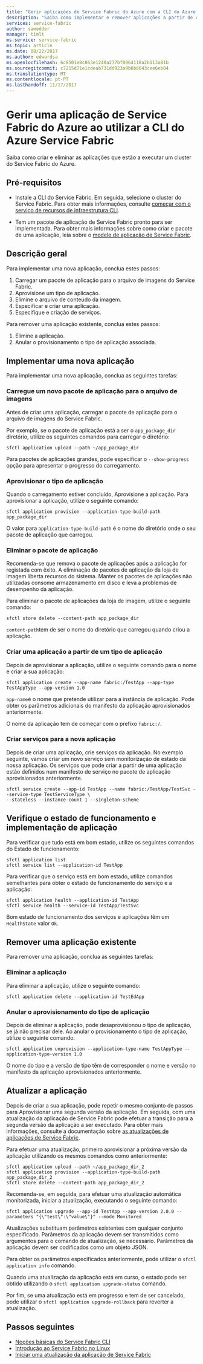 ```yaml
---
title: "Gerir aplicações de Service Fabric do Azure com a CLI do Azure Service Fabric"
description: "Saiba como implementar e remover aplicações a partir de um cluster do Service Fabric do Azure ao utilizar a CLI do Azure Service Fabric"
services: service-fabric
author: samedder
manager: timlt
ms.service: service-fabric
ms.topic: article
ms.date: 08/22/2017
ms.author: edwardsa
ms.openlocfilehash: 6c8501e8c863e1240a277bf8064118a2b113a81b
ms.sourcegitcommit: c7215d71e1cdeab731dd923a9b6b6643cee6eb04
ms.translationtype: MT
ms.contentlocale: pt-PT
ms.lasthandoff: 11/17/2017
---
```

# <a name="manage-an-azure-service-fabric-application-by-using-azure-service-fabric-cli"></a>Gerir uma aplicação de Service Fabric do Azure ao utilizar a CLI do Azure Service Fabric

Saiba como criar e eliminar as aplicações que estão a executar um cluster do Service Fabric do Azure.

## <a name="prerequisites"></a>Pré-requisitos

* Instale a CLI do Service Fabric. Em seguida, selecione o cluster do Service Fabric. Para obter mais informações, consulte [começar com o serviço de recursos de infraestrutura CLI](service-fabric-cli.md).

* Tem um pacote de aplicação de Service Fabric pronto para ser implementada. Para obter mais informações sobre como criar e pacote de uma aplicação, leia sobre o [modelo de aplicação de Service Fabric](service-fabric-application-model.md).

## <a name="overview"></a>Descrição geral

Para implementar uma nova aplicação, conclua estes passos:

1. Carregar um pacote de aplicação para o arquivo de imagens do Service Fabric.
2. Aprovisione um tipo de aplicação.
3. Elimine o arquivo de conteúdo da imagem.
4. Especificar e criar uma aplicação.
5. Especifique e criação de serviços.

Para remover uma aplicação existente, conclua estes passos:

1. Elimine a aplicação.
2. Anular o provisionamento o tipo de aplicação associada.

## <a name="deploy-a-new-application"></a>Implementar uma nova aplicação

Para implementar uma nova aplicação, conclua as seguintes tarefas:

### <a name="upload-a-new-application-package-to-the-image-store"></a>Carregue um novo pacote de aplicação para o arquivo de imagens

Antes de criar uma aplicação, carregar o pacote de aplicação para o arquivo de imagens do Service Fabric.

Por exemplo, se o pacote de aplicação está a ser o `app_package_dir` diretório, utilize os seguintes comandos para carregar o diretório:

```azurecli
sfctl application upload --path ~/app_package_dir
```

Para pacotes de aplicações grandes, pode especificar o `--show-progress` opção para apresentar o progresso do carregamento.

### <a name="provision-the-application-type"></a>Aprovisionar o tipo de aplicação

Quando o carregamento estiver concluído, Aprovisione a aplicação. Para aprovisionar a aplicação, utilize o seguinte comando:

```azurecli
sfctl application provision --application-type-build-path app_package_dir
```

O valor para `application-type-build-path` é o nome do diretório onde o seu pacote de aplicação que carregou.

### <a name="delete-the-application-package"></a>Eliminar o pacote de aplicação

Recomenda-se que remova o pacote de aplicações após a aplicação for registada com êxito.  A eliminação de pacotes de aplicação da loja de imagem liberta recursos do sistema.  Manter os pacotes de aplicações não utilizadas consome armazenamento em disco e leva a problemas de desempenho da aplicação. 

Para eliminar o pacote de aplicações da loja de imagem, utilize o seguinte comando:

```azurecli
sfctl store delete --content-path app_package_dir
```

`content-path`tem de ser o nome do diretório que carregou quando criou a aplicação.

### <a name="create-an-application-from-an-application-type"></a>Criar uma aplicação a partir de um tipo de aplicação

Depois de aprovisionar a aplicação, utilize o seguinte comando para o nome e criar a sua aplicação:

```azurecli
sfctl application create --app-name fabric:/TestApp --app-type TestAppType --app-version 1.0
```

`app-name`é o nome que pretende utilizar para a instância de aplicação. Pode obter os parâmetros adicionais do manifesto da aplicação aprovisionados anteriormente.

O nome da aplicação tem de começar com o prefixo `fabric:/`.

### <a name="create-services-for-the-new-application"></a>Criar serviços para a nova aplicação

Depois de criar uma aplicação, crie serviços da aplicação. No exemplo seguinte, vamos criar um novo serviço sem monitorização de estado da nossa aplicação. Os serviços que pode criar a partir de uma aplicação estão definidos num manifesto de serviço no pacote de aplicação aprovisionados anteriormente.

```azurecli
sfctl service create --app-id TestApp --name fabric:/TestApp/TestSvc --service-type TestServiceType \
--stateless --instance-count 1 --singleton-scheme
```

## <a name="verify-application-deployment-and-health"></a>Verifique o estado de funcionamento e implementação de aplicação

Para verificar que tudo está em bom estado, utilize os seguintes comandos do Estado de funcionamento:

```azurecli
sfctl application list
sfctl service list --application-id TestApp
```

Para verificar que o serviço está em bom estado, utilize comandos semelhantes para obter o estado de funcionamento do serviço e a aplicação:

```azurecli
sfctl application health --application-id TestApp
sfctl service health --service-id TestApp/TestSvc
```

Bom estado de funcionamento dos serviços e aplicações têm um `HealthState` valor `Ok`.

## <a name="remove-an-existing-application"></a>Remover uma aplicação existente

Para remover uma aplicação, conclua as seguintes tarefas:

### <a name="delete-the-application"></a>Eliminar a aplicação

Para eliminar a aplicação, utilize o seguinte comando:

```azurecli
sfctl application delete --application-id TestEdApp
```

### <a name="unprovision-the-application-type"></a>Anular o aprovisionamento do tipo de aplicação

Depois de eliminar a aplicação, pode desaprovisionou o tipo de aplicação, se já não precisar dele. Ao anular o provisionamento o tipo de aplicação, utilize o seguinte comando:

```azurecli
sfctl application unprovision --application-type-name TestAppType --application-type-version 1.0
```

O nome do tipo e a versão de tipo têm de corresponder o nome e versão no manifesto da aplicação aprovisionados anteriormente.

## <a name="upgrade-application"></a>Atualizar a aplicação

Depois de criar a sua aplicação, pode repetir o mesmo conjunto de passos para Aprovisionar uma segunda versão da aplicação. Em seguida, com uma atualização da aplicação de Service Fabric pode efetuar a transição para a segunda versão da aplicação a ser executado. Para obter mais informações, consulte a documentação sobre [as atualizações de aplicações de Service Fabric](service-fabric-application-upgrade.md).

Para efetuar uma atualização, primeiro aprovisionar a próxima versão da aplicação utilizando os mesmos comandos como anteriormente:

```azurecli
sfctl application upload --path ~/app_package_dir_2
sfctl application provision --application-type-build-path app_package_dir_2
sfctl store delete --content-path app_package_dir_2
```

Recomenda-se, em seguida, para efetuar uma atualização automática monitorizada, iniciar a atualização, executando o seguinte comando:

```azurecli
sfctl application upgrade --app-id TestApp --app-version 2.0.0 --parameters "{\"test\":\"value\"}" --mode Monitored
```

Atualizações substituam parâmetros existentes com qualquer conjunto especificado. Parâmetros da aplicação devem ser transmitidos como argumentos para o comando de atualização, se necessário. Parâmetros da aplicação devem ser codificados como um objeto JSON.

Para obter os parâmetros especificados anteriormente, pode utilizar o `sfctl application info` comando.

Quando uma atualização da aplicação está em curso, o estado pode ser obtido utilizando o `sfctl application upgrade-status` comando.

Por fim, se uma atualização está em progresso e tem de ser cancelado, pode utilizar o `sfctl application upgrade-rollback` para reverter a atualização.

## <a name="next-steps"></a>Passos seguintes

* [Noções básicas do Service Fabric CLI](service-fabric-cli.md)
* [Introdução ao Service Fabric no Linux](service-fabric-get-started-linux.md)
* [Iniciar uma atualização da aplicação de Service Fabric](service-fabric-application-upgrade.md)
